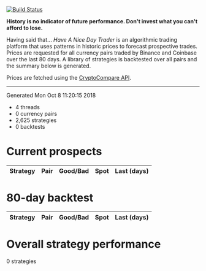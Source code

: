 [![Build Status](https://travis-ci.org/deanturpin/handt.svg?branch=master)](https://travis-ci.org/deanturpin/handt)

**History is no indicator of future performance. Don't invest what you can't
afford to lose.**

Having said that... *Have A Nice Day Trader* is an algorithmic trading platform
that uses patterns in historic prices to forecast prospective trades. Prices
are requested for all currency pairs traded by Binance and Coinbase over the
last 80 days. A library of strategies is backtested over all pairs and the
summary below is generated.

Prices are fetched using the [CryptoCompare
API](https://min-api.cryptocompare.com/).

---

Generated Mon Oct  8 11:20:15 2018

* 4 threads
* 0 currency pairs
* 2,625 strategies
* 0 backtests

# Current prospects

Strategy|Pair|Good/Bad|Spot|Last (days)
---|---|---|---|---

# 80-day backtest

Strategy|Pair|Good/Bad|Spot|Last (days)
---|---|---|---|---

# Overall strategy performance
0 strategies
```
```

